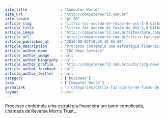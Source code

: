 ```yaml
---
site_title               : "Computer World"
site_url                 : "http://computerworld.com.br"
site_locale              : "pt_BR"
article_slug             : "citrix-faz-acordo-de-fusao-de-uss-1-8-bilhao-com-a-logmein"
article_title            : "Citrix faz acordo de fusão de US$ 1,8 bilhão com a LogMeIn"
article_image            : "http://computerworld.com.br/sites/beta.computerworld.com.br/files/news_articles/compra_fusao.jpg"
article_url              : "http://computerworld.com.br/citrix-faz-acordo-de-fusao-de-us-18-bilhao-com-logmein"
article_published_at     : "2016-08-02T18:58:10-03:00"
article_description      : "Processo contempla uma estratégia financeira um tanto complicada, chamada de Reverse Morris Trust..."
article_author_name      : "IDG News Service"
article_author_image     : null
article_author_biography : null
article_author_profile   : "http://computerworld.com.br/autor/idg-news-services"
article_author_facebook  : null
article_author_twitter   : null
category                 : ['business']
tags                     : ['Computer World']
permalink                : "/:categories/citrix-faz-acordo-de-fusao-de-uss-1-8-bilhao-com-a-logmein/"
layout                   : post
---
```


Processo contempla uma estratégia financeira um tanto complicada, chamada de Reverse Morris Trust...
